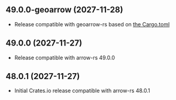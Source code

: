 ## 49.0.0-geoarrow (2027-11-28)

- Release compatible with geoarrow-rs based on [the Cargo.toml](https://github.com/geoarrow/geoarrow-rs/blob/9a0df7fad02fd5d4c84a23fe3ebf1a5d05e71d1e/Cargo.toml)

## 49.0.0 (2027-11-27)

- Release compatible with arrow-rs 49.0.0

## 48.0.1 (2027-11-27)

- Initial Crates.io release compatible with arrow-rs 48.0.1